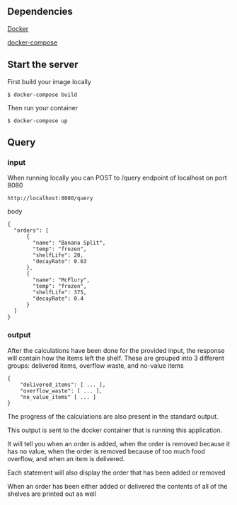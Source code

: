 ## Dependencies

[Docker](https://www.docker.com/get-docker)

[docker-compose](https://docs.docker.com/compose/install/)

## Start the server

First build your image locally
```
$ docker-compose build
```

Then run your container
```
$ docker-compose up
```

## Query

### input
When running locally you can POST to /query endpoint of localhost on port 8080
```
http://localhost:8080/query
```
body
```
{
  "orders": [
      {
        "name": "Banana Split",
        "temp": "frozen",
        "shelfLife": 20,
        "decayRate": 0.63
      },
      {
        "name": "McFlury",
        "temp": "frozen",
        "shelfLife": 375,
        "decayRate": 0.4
      }
  ]
}
```

### output

After the calculations have been done for the provided input, the response
will contain how the items left the shelf. These are grouped into 3 different
groups: delivered items, overflow waste, and no-value items
```
{
    "delivered_items": [ ... ],
    "overflow_waste": [ ... ],
    "no_value_items" [ ... ]
}
```

The progress of the calculations are also present in the standard output.

This output is sent to the docker container that is running this application.

It will tell you when an order is added, when the order is removed because it
has no value, when the order is removed because of too much food overflow, and
when an item is delivered.

Each statement will also display the order that has been added or removed

When an order has been either added or delivered the contents of all of the
shelves are printed out as well
